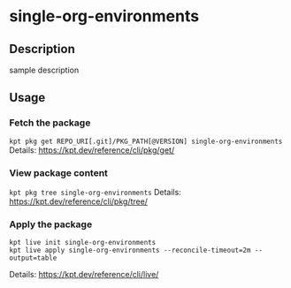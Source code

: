 # single-org-environments

## Description
sample description

## Usage

### Fetch the package
`kpt pkg get REPO_URI[.git]/PKG_PATH[@VERSION] single-org-environments`
Details: https://kpt.dev/reference/cli/pkg/get/

### View package content
`kpt pkg tree single-org-environments`
Details: https://kpt.dev/reference/cli/pkg/tree/

### Apply the package
```
kpt live init single-org-environments
kpt live apply single-org-environments --reconcile-timeout=2m --output=table
```
Details: https://kpt.dev/reference/cli/live/
